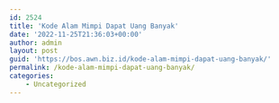 ```yaml
---
id: 2524
title: 'Kode Alam Mimpi Dapat Uang Banyak'
date: '2022-11-25T21:36:03+00:00'
author: admin
layout: post
guid: 'https://bos.awn.biz.id/kode-alam-mimpi-dapat-uang-banyak/'
permalink: /kode-alam-mimpi-dapat-uang-banyak/
categories:
    - Uncategorized
---
```


